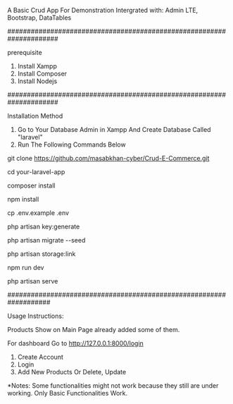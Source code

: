 A Basic Crud App For Demonstration
Intergrated with: 
Admin LTE,
Bootstrap,
DataTables

#####################################################################

prerequisite 

1) Install Xampp
2) Install Composer
3) Install Nodejs


#####################################################################

Installation Method

1) Go to Your Database Admin in Xampp And Create Database Called "laravel"
2) Run The Following Commands Below 


git clone https://github.com/masabkhan-cyber/Crud-E-Commerce.git

cd your-laravel-app

composer install

npm install

cp .env.example .env

php artisan key:generate

php artisan migrate --seed

php artisan storage:link

npm run dev

php artisan serve




###################################################################


Usage Instructions:

Products Show on Main Page already added some of them.

For dashboard Go to http://127.0.0.1:8000/login 
1) Create Account
2) Login
3) Add New Products Or Delete, Update





*Notes:
Some functionalities might not work because they still are under working.
Only Basic Functionalities Work.
